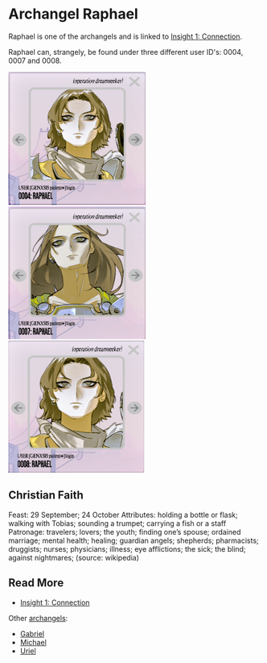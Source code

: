 # Archangel Raphael

Raphael is one of the archangels and is linked to [Insight 1: Connection](../lore/insight1-connection.md).

Raphael can, strangely, be found under three different user ID's: 0004, 0007 and 0008.

![img.png](../../Resources/raphael/raphael0004.png)
![img_1.png](../../Resources/raphael/raphael0007.png)
![img_2.png](../../Resources/raphael/raphael0008.png)

## Christian Faith

Feast: 29 September; 24 October
Attributes: holding a bottle or flask; walking with Tobias; sounding a trumpet; carrying a fish or a staff
Patronage: travelers; lovers; the youth; finding one’s spouse; ordained marriage; mental health; healing; guardian angels; 
shepherds; pharmacists; druggists; nurses; physicians; illness; eye afflictions; the sick; the blind; against nightmares;
(source: wikipedia)

## Read More

- [Insight 1: Connection](../lore/insight1-connection)

Other [archangels](archangels):

- [Gabriel](gabriel)
- [Michael](michael)
- [Uriel](uriel)